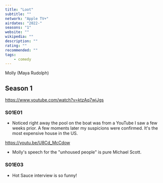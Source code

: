 ```yaml
---
title: "Loot"
subtitle: ""
network: "Apple TV+"
airdates: "2022-"
seasons: "1"
website: ""
wikipedia: ""
description: ""
rating: ""
recommended: ""
tags:
    - comedy
---
```


Molly (Maya Rudolph) 

## Season 1
https://www.youtube.com/watch?v=ktzAq7wjJgs

### S01E01
- Noticed right away the pool on the boat was from a YouTube I saw a few weeks prior.  A few moments later my suspicions were confirmed.  It's the most expensive house in the US.

 https://youtu.be/U8Cd_McCdow

- Molly's speech for the "unhoused people" is pure Michael Scott.


### S01E03
- Hot Sauce interview is so funny!
